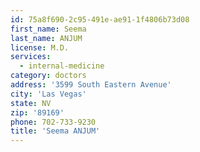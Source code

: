 ```yaml
---
id: 75a8f690-2c95-491e-ae91-1f4806b73d08
first_name: Seema
last_name: ANJUM
license: M.D.
services:
  - internal-medicine
category: doctors
address: '3599 South Eastern Avenue'
city: 'Las Vegas'
state: NV
zip: '89169'
phone: 702-733-9230
title: 'Seema ANJUM'
---
```

